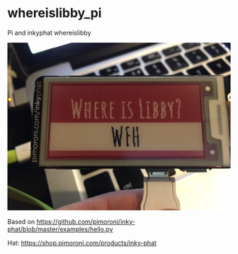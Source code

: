 # whereislibby_pi

Pi and inkyphat whereislibby

<img src="picture.jpg"/>

Based on https://github.com/pimoroni/inky-phat/blob/master/examples/hello.py

Hat: https://shop.pimoroni.com/products/inky-phat
